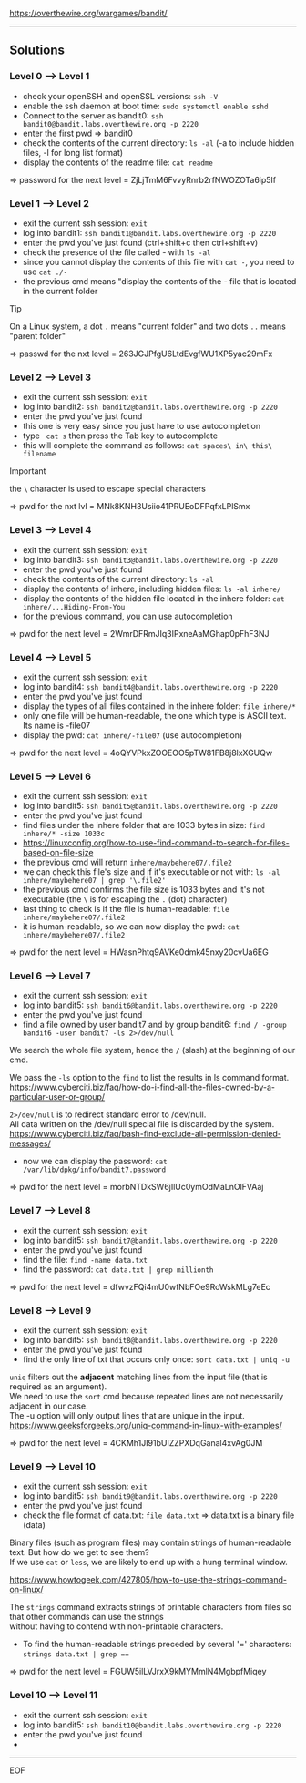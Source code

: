 https://overthewire.org/wargames/bandit/  

---

## Solutions 

### Level 0 --> Level 1

- check your openSSH and openSSL versions: `ssh -V`
- enable the ssh daemon at boot time: `sudo systemctl enable sshd`  
- Connect to the server as bandit0: `ssh bandit0@bandit.labs.overthewire.org -p 2220`
- enter the first pwd => bandit0
- check the contents of the current directory: `ls -al` (-a to include hidden files, -l for long list format)
- display the contents of the readme file: `cat readme`

=> password for the next level = ZjLjTmM6FvvyRnrb2rfNWOZOTa6ip5If

### Level 1 --> Level 2

- exit the current ssh session: `exit`
- log into bandit1: `ssh bandit1@bandit.labs.overthewire.org -p 2220`
- enter the pwd you've just found (ctrl+shift+c then ctrl+shift+v)
- check the presence of the file called - with `ls -al`
- since you cannot display the contents of this file with `cat -`, you need to use `cat ./-`
- the previous cmd means "display the contents of the - file that is located in the current folder

>[!tip]
>On a Linux system, a dot `.` means "current folder" and two dots `..` means "parent folder"

=> passwd for the nxt level = 263JGJPfgU6LtdEvgfWU1XP5yac29mFx

### Level 2 --> Level 3

- exit the current ssh session: `exit`
- log into bandit2: `ssh bandit2@bandit.labs.overthewire.org -p 2220`
- enter the pwd you've just found
- this one is very easy since you just have to use autocompletion
- type ` cat s` then press the Tab key to autocomplete
- this will complete the command as follows: `cat spaces\ in\ this\ filename`

>[!important]
>the `\` character is used to escape special characters

=> pwd for the nxt lvl = MNk8KNH3Usiio41PRUEoDFPqfxLPlSmx

### Level 3 --> Level 4

- exit the current ssh session: `exit`
- log into bandit3: `ssh bandit3@bandit.labs.overthewire.org -p 2220`
- enter the pwd you've just found
- check the contents of the current directory: `ls -al`
- display the contents of inhere, including hidden files: `ls -al inhere/`
- display the contents of the hidden file located in the inhere folder: `cat inhere/...Hiding-From-You`
- for the previous command, you can use autocompletion

=> pwd for the next level = 2WmrDFRmJIq3IPxneAaMGhap0pFhF3NJ

### Level 4 --> Level 5

- exit the current ssh session: `exit`
- log into bandit4: `ssh bandit4@bandit.labs.overthewire.org -p 2220`
- enter the pwd you've just found
- display the types of all files contained in the inhere folder: `file inhere/*`
- only one file will be human-readable, the one which type is ASCII text. Its name is -file07
- display the pwd: `cat inhere/-file07` (use autocompletion)

=> pwd for the next level = 4oQYVPkxZOOEOO5pTW81FB8j8lxXGUQw

### Level 5 --> Level 6

- exit the current ssh session: `exit`
- log into bandit5: `ssh bandit5@bandit.labs.overthewire.org -p 2220`
- enter the pwd you've just found
- find files under the inhere folder that are 1033 bytes in size: `find inhere/* -size 1033c` 
- https://linuxconfig.org/how-to-use-find-command-to-search-for-files-based-on-file-size
- the previous cmd will return `inhere/maybehere07/.file2`
- we can check this file's size and if it's executable or not with: `ls -al inhere/maybehere07 | grep '\.file2'`
- the previous cmd confirms the file size is 1033 bytes and it's not executable (the `\` is for escaping the `.` (dot) character)
- last thing to check is if the file is human-readable: `file inhere/maybehere07/.file2`
- it is human-readable, so we can now display the pwd: `cat inhere/maybehere07/.file2`

=> pwd for the next level = HWasnPhtq9AVKe0dmk45nxy20cvUa6EG

### Level 6 --> Level 7

- exit the current ssh session: `exit`
- log into bandit5: `ssh bandit6@bandit.labs.overthewire.org -p 2220`
- enter the pwd you've just found
- find a file owned by user bandit7 and by group bandit6: `find / -group bandit6 -user bandit7 -ls 2>/dev/null`

We search the whole file system, hence the `/` (slash) at the beginning of our cmd.

We pass the `-ls` option to the `find` to list the results in ls command format.  
https://www.cyberciti.biz/faq/how-do-i-find-all-the-files-owned-by-a-particular-user-or-group/  

`2>/dev/null` is to redirect standard error to /dev/null.  
All data written on the /dev/null special file is discarded by the system.  
https://www.cyberciti.biz/faq/bash-find-exclude-all-permission-denied-messages/  

- now we can display the password: `cat /var/lib/dpkg/info/bandit7.password`

=> pwd for the next level = morbNTDkSW6jIlUc0ymOdMaLnOlFVAaj

### Level 7 --> Level 8

- exit the current ssh session: `exit`
- log into bandit5: `ssh bandit7@bandit.labs.overthewire.org -p 2220`
- enter the pwd you've just found
- find the file: `find -name data.txt`
- find the password: `cat data.txt | grep millionth`

=> pwd for the next level = dfwvzFQi4mU0wfNbFOe9RoWskMLg7eEc

### Level 8 --> Level 9

- exit the current ssh session: `exit`
- log into bandit5: `ssh bandit8@bandit.labs.overthewire.org -p 2220`
- enter the pwd you've just found
- find the only line of txt that occurs only once: `sort data.txt | uniq -u`

`uniq` filters out the **adjacent** matching lines from the input file (that is required as an argument).  
We need to use the `sort` cmd because repeated lines are not necessarily adjacent in our case.  
The -u option will only output lines that are unique in the input.  
https://www.geeksforgeeks.org/uniq-command-in-linux-with-examples/  

=> pwd for the next level = 4CKMh1JI91bUIZZPXDqGanal4xvAg0JM

### Level 9 --> Level 10

- exit the current ssh session: `exit`
- log into bandit5: `ssh bandit9@bandit.labs.overthewire.org -p 2220`
- enter the pwd you've just found
- check the file format of data.txt: `file data.txt` => data.txt is a binary file (data)

Binary files (such as program files) may contain strings of human-readable text. But how do we get to see them?  
If we use `cat` or `less`, we are likely to end up with a hung terminal window.  

https://www.howtogeek.com/427805/how-to-use-the-strings-command-on-linux/  

The `strings` command extracts strings of printable characters from files so that other commands can use the strings   
without having to contend with non-printable characters. 

- To find the human-readable strings preceded by several '=' characters: `strings data.txt | grep ==`

=> pwd for the next level = FGUW5ilLVJrxX9kMYMmlN4MgbpfMiqey

### Level 10 --> Level 11

- exit the current ssh session: `exit`
- log into bandit5: `ssh bandit10@bandit.labs.overthewire.org -p 2220`
- enter the pwd you've just found
- 

---
EOF
